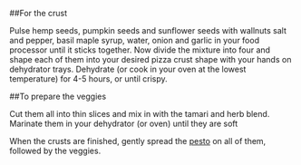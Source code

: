 ##For the crust

Pulse hemp seeds, pumpkin seeds and sunflower seeds with wallnuts salt and pepper, basil maple syrup, water, onion and garlic in your food processor until it sticks together.
Now divide the mixture into four and shape each of them into your desired pizza crust shape with your hands on dehydrator trays.
Dehydrate (or cook in your oven at the lowest temperature) for 4-5 hours, or until crispy.

##To prepare the veggies

Cut them all into thin slices and mix in with the tamari and herb blend.
Marinate them in your dehydrator (or oven) until they are soft 

When the crusts are finished, gently spread the [pesto](recipe?Id=11&lang=en) on all of them, followed by the veggies. 


